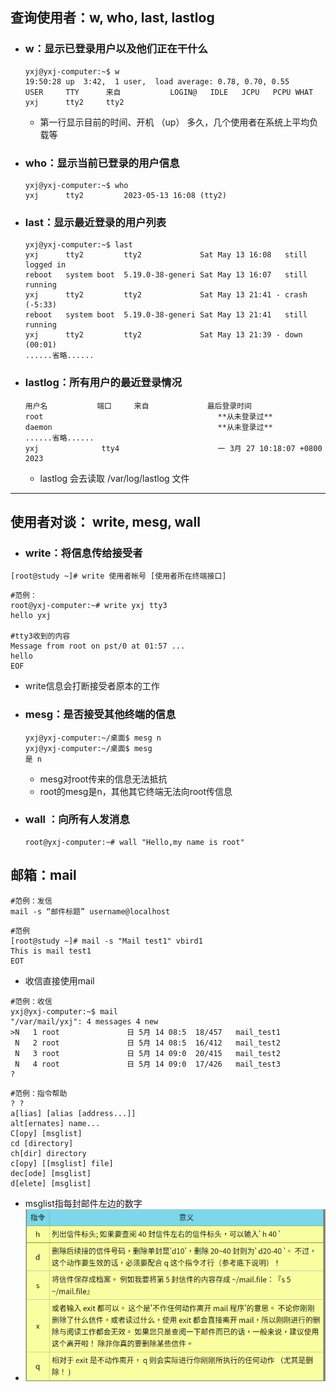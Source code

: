 ## 查询使用者：w, who, last, lastlog
- ### w：显示已登录用户以及他们正在干什么
    ```
    yxj@yxj-computer:~$ w
    19:50:28 up  3:42,  1 user,  load average: 0.78, 0.70, 0.55
    USER     TTY      来自           LOGIN@   IDLE   JCPU   PCPU WHAT
    yxj      tty2     tty2  
    ```
  - 第一行显示目前的时间、开机 （up） 多久，几个使用者在系统上平均负载等
- ### who：显示当前已登录的用户信息
    ```
    yxj@yxj-computer:~$ who
    yxj      tty2         2023-05-13 16:08 (tty2)
    ```
- ### last：显示最近登录的用户列表
    ```
    yxj@yxj-computer:~$ last
    yxj      tty2         tty2             Sat May 13 16:08   still logged in
    reboot   system boot  5.19.0-38-generi Sat May 13 16:07   still running
    yxj      tty2         tty2             Sat May 13 21:41 - crash  (-5:33)
    reboot   system boot  5.19.0-38-generi Sat May 13 21:41   still running
    yxj      tty2         tty2             Sat May 13 21:39 - down   (00:01)
    ......省略......
    ```
- ### lastlog：所有用户的最近登录情况
    ```
    用户名           端口     来自             最后登录时间
    root                                       **从未登录过**
    daemon                                     **从未登录过**
    ......省略......
    yxj              tty4                      一 3月 27 10:18:07 +0800 2023
    ```
    - lastlog 会去读取 /var/log/lastlog 文件
---
##  使用者对谈： write, mesg, wall
- ### write：将信息传给接受者
```
[root@study ~]# write 使用者帐号 [使用者所在终端接口]
```
```
#范例：
root@yxj-computer:~# write yxj tty3
hello yxj

#tty3收到的内容
Message from root on pst/0 at 01:57 ...
hello
EOF
```
  - write信息会打断接受者原本的工作
- ### mesg：是否接受其他终端的信息
    ```
    yxj@yxj-computer:~/桌面$ mesg n
    yxj@yxj-computer:~/桌面$ mesg
    是 n

    ```
    - mesg对root传来的信息无法抵抗
    - root的mesg是n，其他其它终端无法向root传信息
- ### wall ：向所有人发消息
    ```
    root@yxj-computer:~# wall "Hello,my name is root"
    ```
## 邮箱：mail
```
#范例：发信
mail -s “邮件标题” username@localhost 
```
```
#范例
[root@study ~]# mail -s "Mail test1" vbird1
This is mail test1
EOT
```
- 收信直接使用mail
```
#范例：收信
yxj@yxj-computer:~$ mail
"/var/mail/yxj": 4 messages 4 new
>N   1 root               日 5月 14 08:5  18/457   mail_test1
 N   2 root               日 5月 14 08:5  16/412   mail_test2
 N   3 root               日 5月 14 09:0  20/415   mail_test2
 N   4 root               日 5月 14 09:0  17/426   mail_test3
? 

```
```
#范例：指令帮助
? ?
a[lias] [alias [address...]]
alt[ernates] name...
C[opy] [msglist]
cd [directory]
ch[dir] directory
c[opy] [[msglist] file]
dec[ode] [msglist]
d[elete] [msglist]
```
  - msglist指每封邮件左边的数字
  - ![](../images/2023-05-14-10-01-40.png)